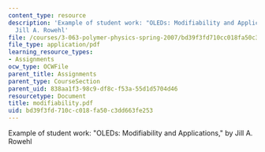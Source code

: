```yaml
---
content_type: resource
description: 'Example of student work: "OLEDs: Modifiability and Applications," by
  Jill A. Rowehl'
file: /courses/3-063-polymer-physics-spring-2007/bd39f3fd710cc018fa50c3dd663fe253_modifiability.pdf
file_type: application/pdf
learning_resource_types:
- Assignments
ocw_type: OCWFile
parent_title: Assignments
parent_type: CourseSection
parent_uid: 838aa1f3-98c9-df8c-f53a-55d1d5704d46
resourcetype: Document
title: modifiability.pdf
uid: bd39f3fd-710c-c018-fa50-c3dd663fe253
---
```

Example of student work: "OLEDs: Modifiability and Applications," by Jill A. Rowehl

